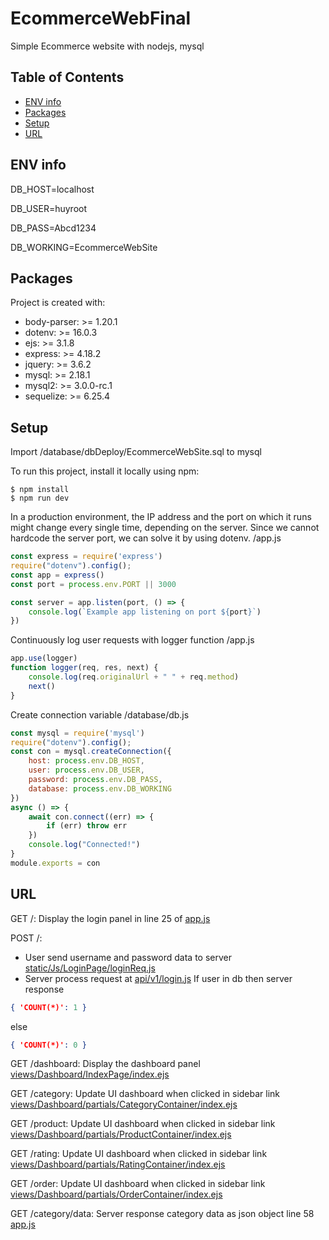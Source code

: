 # EcommerceWebFinal
Simple Ecommerce website with nodejs, mysql

## Table of Contents
* [ENV info](#env-info)
* [Packages](#packages)
* [Setup](#setup)
* [URL](#url)
## ENV info
DB_HOST=localhost

DB_USER=huyroot

DB_PASS=Abcd1234

DB_WORKING=EcommerceWebSite

## Packages
Project is created with:
* body-parser: >= 1.20.1
* dotenv: >= 16.0.3
* ejs: >= 3.1.8
* express: >= 4.18.2
* jquery: >= 3.6.2
* mysql: >= 2.18.1
* mysql2: >= 3.0.0-rc.1
* sequelize: >= 6.25.4

## Setup
Import /database/dbDeploy/EcommerceWebSite.sql to mysql

To run this project, install it locally using npm:
```
$ npm install
$ npm run dev
```

In a production environment, the IP address and the port on which it runs might change every single time, depending on the server. Since we cannot hardcode the server port, we can solve it by using dotenv.
/app.js
```javascript
const express = require('express')
require("dotenv").config();
const app = express()
const port = process.env.PORT || 3000

const server = app.listen(port, () => {
    console.log(`Example app listening on port ${port}`)
})
```

Continuously log user requests with logger function
/app.js
```javascript
app.use(logger)
function logger(req, res, next) {
    console.log(req.originalUrl + " " + req.method)
    next()
}
```

Create connection variable
/database/db.js
```javascript
const mysql = require('mysql')
require("dotenv").config();
const con = mysql.createConnection({
    host: process.env.DB_HOST,
    user: process.env.DB_USER,
    password: process.env.DB_PASS,
    database: process.env.DB_WORKING
})
async () => {
    await con.connect((err) => {
        if (err) throw err
    })
    console.log("Connected!")
}
module.exports = con
```

## URL 
GET /: Display the login panel in line 25 of [app.js](app.js)

POST /: 
* User send username and password data to server [static/Js/LoginPage/loginReq.js](static/Js/LoginPage/loginReq.js)
* Server process request at [api/v1/login.js](/api/vi/login.js)
If user in db then server response
```json
{ 'COUNT(*)': 1 }
```
else
```json
{ 'COUNT(*)': 0 }
``` 

GET /dashboard: Display the dashboard panel [views/Dashboard/IndexPage/index.ejs](views/Dashboard/IndexPage/index.ejs)

GET /category: Update UI dashboard when clicked in sidebar link [views/Dashboard/partials/CategoryContainer/index.ejs](views/Dashboard/partials/CategoryContainer/index.ejs)

GET /product: Update UI dashboard when clicked in sidebar link [views/Dashboard/partials/ProductContainer/index.ejs](views/Dashboard/partials/ProductContainer/index.ejs)

GET /rating: Update UI dashboard when clicked in sidebar link [views/Dashboard/partials/RatingContainer/index.ejs](views/Dashboard/partials/RatingContainer/index.ejs)

GET /order: Update UI dashboard when clicked in sidebar link [views/Dashboard/partials/OrderContainer/index.ejs](views/Dashboard/partials/OrderContainer/index.ejs)

GET /category/data: Server response category data as json object line 58 [app.js](app.js)
